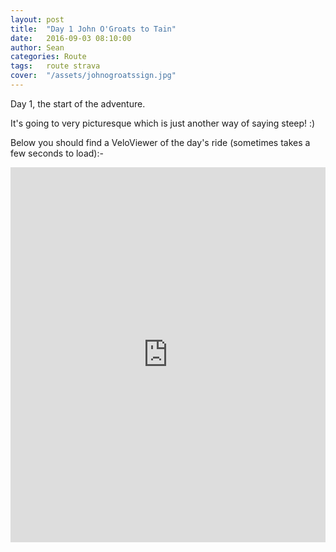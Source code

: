 ```yaml
---
layout: post
title:  "Day 1 John O'Groats to Tain"
date:   2016-09-03 08:10:00
author: Sean
categories: Route
tags:	route strava
cover:  "/assets/johnogroatssign.jpg"
---
```


Day 1, the start of the adventure.

It's going to very picturesque which is just another way of saying
steep! :)

Below you should find a VeloViewer of the day's ride (sometimes takes a
few seconds to load):-

<iframe style="width:100%;height:600px;" src="http://veloviewer.com/routes/5267986/embed2" frameborder="0" scrolling="no" markdown="0"></iframe>
